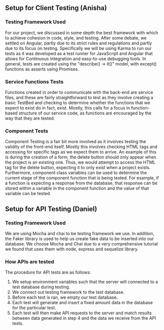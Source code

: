 ## Setup for Client Testing (Anisha)

### Testing Framework Used

For our project, we discussed in some depth the best framework with which to achieve cohesion in code, style, and testing. After some debate, we settled on Angular, partly due to its strict rules and regulations and partly due to its focus on testing. Specifically we will be using Karma to run our tests as it was developed as a test runner for JavaScript and Angular that allows for Continuous Integration and easy-to-use debugging tools. In general, tests are created using the "describe() -> it()" model, with except() functions as asserts using Promises.  

### Service Functions Tests

Functions created in order to communicate with the back-end are service files, and these are fairly straightforward to test as they involve creating a basic TestBed and checking to determine whether the functions that we expect to exist do in fact, exist. Mostly, this calls for a focus in function-based structure of our service code, as functions are encouraged by the way that they are tested. 

### Component Tests

Component Testing is a fair bit more involved as it involves testing the validity of the front-end itself. Mostly this involves checking HTML tags and accessing for specific tags as we expect them to arrive. An example of this is during the creation of a form, the delete button should only appear when the project is an existing one. Thus, we would attempt to access the HTML tag for the delete button, expecting it to only exist when a project exists. Furthermore, component class variables can be used to determine the current stage of the component function that is being tested. For example, if a function is expecting a response from the database, that response can be stored within a variable in the component function and the value of that variable can be tested.

## Setup for API Testing (Daniel) 

### Testing Framework Used
We are using Mocha and chai to be testing framework we use. In addition, the Faker library is used to help us create fake data to be inserted into our database. We choose Mocha and Chai due to a very comprehensive tutorial we found that uses them with node, express and sequelize library.

### How APIs are tested
The procedure for API tests are as follows:
1. We setup environment variables such that the server will connected to a test database during testing.
2. We connect out testing framework to the test database.
3. Before each test is ran, we empty our test database.
4. Each test will generate and insert a fixed amount data in the database for the particular test.
5. Each test will then make API requests to the server and match results between data generated in step 4 and the data we receive from the API tests.